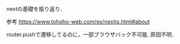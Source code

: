 nextの基礎を振り返り．

参考
https://www.tohoho-web.com/ex/nextjs.html#about

router.pushで遷移してるのに，一部ブラウザバック不可能. 原因不明．　
